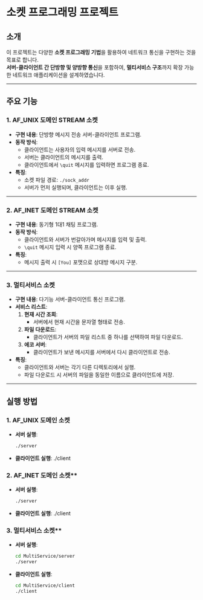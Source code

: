 # 소켓 프로그래밍 프로젝트

## 소개
이 프로젝트는 다양한 **소켓 프로그래밍 기법**을 활용하여 네트워크 통신을 구현하는 것을 목표로 합니다.  
**서버-클라이언트 간 단방향 및 양방향 통신**을 포함하여, **멀티서비스 구조**까지 확장 가능한 네트워크 애플리케이션을 설계하였습니다.

---

## 주요 기능

### 1. **AF_UNIX 도메인 STREAM 소켓**
- **구현 내용**: 단방향 메시지 전송 서버-클라이언트 프로그램.
- **동작 방식**:
  - 클라이언트는 사용자의 입력 메시지를 서버로 전송.
  - 서버는 클라이언트의 메시지를 출력.
  - 클라이언트에서 `\quit` 메시지를 입력하면 프로그램 종료.
- **특징**:
  - 소켓 파일 경로: `./sock_addr`
  - 서버가 먼저 실행되며, 클라이언트는 이후 실행.

---

### 2. **AF_INET 도메인 STREAM 소켓**
- **구현 내용**: 동기형 1대1 채팅 프로그램.
- **동작 방식**:
  - 클라이언트와 서버가 번갈아가며 메시지를 입력 및 출력.
  - `\quit` 메시지 입력 시 양쪽 프로그램 종료.
- **특징**:
  - 메시지 출력 시 `[You]` 포맷으로 상대방 메시지 구분.

---

### 3. **멀티서비스 소켓**
- **구현 내용**: 다기능 서버-클라이언트 통신 프로그램.
- **서비스 리스트**:
  1. **현재 시간 조회**:
     - 서버에서 현재 시간을 문자열 형태로 전송.
  2. **파일 다운로드**:
     - 클라이언트가 서버의 파일 리스트 중 하나를 선택하여 파일 다운로드.
  3. **에코 서버**:
     - 클라이언트가 보낸 메시지를 서버에서 다시 클라이언트로 전송.
- **특징**:
  - 클라이언트와 서버는 각기 다른 디렉토리에서 실행.
  - 파일 다운로드 시 서버의 파일을 동일한 이름으로 클라이언트에 저장.

---

## 실행 방법

### 1. **AF_UNIX 도메인 소켓**
- **서버 실행**:  
  ```bash
  ./server
- **클라이언트 실행**:
  ./client
### 2. AF_INET 도메인 소켓**
- **서버 실행**:  
  ```bash
  ./server
- **클라이언트 실행**:
  ./client
### 3. 멀티서비스 소켓**
- **서버 실행**:  
  ```bash
  cd MultiService/server
  ./server
- **클라이언트 실행**:
   ```bash
  cd MultiService/client
  ./client
	


